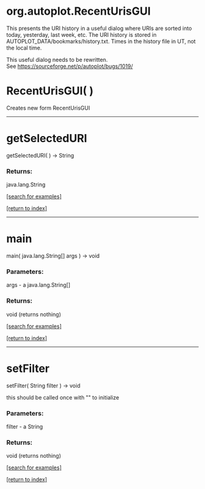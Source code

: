 # org.autoplot.RecentUrisGUI

This presents the URI history in a useful dialog where URIs are
 sorted into today, yesterday, last week, etc.  The URI history is
 stored in AUTOPLOT_DATA/bookmarks/history.txt.  Times in the history file
 in UT, not the local time.
 
 This useful dialog needs to be rewritten.  
 See https://sourceforge.net/p/autoplot/bugs/1019/

# RecentUrisGUI( )
Creates new form RecentUrisGUI

***
<a name="getSelectedURI"></a>
# getSelectedURI
getSelectedURI(  ) &rarr; String



### Returns:
java.lang.String


<a href="https://github.com/autoplot/dev/search?q=getSelectedURI&unscoped_q=getSelectedURI">[search for examples]</a>

<a href="https://github.com/autoplot/documentation/blob/master/javadoc/index-all.md">[return to index]</a>

***
<a name="main"></a>
# main
main( java.lang.String[] args ) &rarr; void



### Parameters:
args - a java.lang.String[]

### Returns:
void (returns nothing)


<a href="https://github.com/autoplot/dev/search?q=main&unscoped_q=main">[search for examples]</a>

<a href="https://github.com/autoplot/documentation/blob/master/javadoc/index-all.md">[return to index]</a>

***
<a name="setFilter"></a>
# setFilter
setFilter( String filter ) &rarr; void

this should be called once with "" to initialize

### Parameters:
filter - a String

### Returns:
void (returns nothing)


<a href="https://github.com/autoplot/dev/search?q=setFilter&unscoped_q=setFilter">[search for examples]</a>

<a href="https://github.com/autoplot/documentation/blob/master/javadoc/index-all.md">[return to index]</a>

